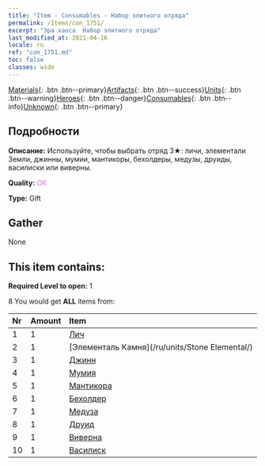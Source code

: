 ```yaml
---
title: "Item - Consumables - Набор элитного отряда"
permalink: /Items/con_1751/
excerpt: "Эра хаоса  Набор элитного отряда"
last_modified_at: 2021-04-16
locale: ru
ref: "con_1751.md"
toc: false
classes: wide
---
```

 [Materials](/ru/Items/){: .btn .btn--primary}[Artifacts](/ru/Items/Artifacts/){: .btn .btn--success}[Units](/ru/Items/Units/){: .btn .btn--warning}[Heroes](/ru/Items/Heroes/){: .btn .btn--danger}[Consumables](/ru/Items/Consumables/){: .btn .btn--info}[Unknown](/ru/Items/Unknown/){: .btn .btn--primary}

## Подробности
 **Описание:** Используйте, чтобы выбрать отряд 3★: личи, элементали Земли, джинны, мумии, мантикоры, бехолдеры, медузы, друиды, василиски или виверны.

 **Quality:** <span style="color: #DA70D6">OK</span>

 **Type:** Gift

## Gather

  None

## This item contains:

 **Required Level to open:** 1

 8 You would get **ALL** items  from:

  | Nr | Amount |     Item    |
  |:---|:-------|:------------|
  | 1 | 1 | [Лич](/ru/units/Lich/) |  | 
  | 2 | 1 | [Элементаль Камня](/ru/units/Stone Elemental/) |  | 
  | 3 | 1 | [Джинн](/ru/units/Genie/) |  | 
  | 4 | 1 | [Мумия](/ru/units/Mummy/) |  | 
  | 5 | 1 | [Мантикора](/ru/units/Manticore/) |  | 
  | 6 | 1 | [Бехолдер](/ru/units/Beholder/) |  | 
  | 7 | 1 | [Медуза](/ru/units/Medusa/) |  | 
  | 8 | 1 | [Друид](/ru/units/Druid/) |  | 
  | 9 | 1 | [Виверна](/ru/units/Wyvern/) |  | 
  | 10 | 1 | [Василиск](/ru/units/Basilisk/) |  | 
